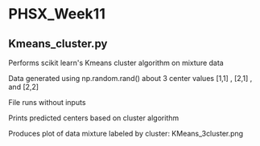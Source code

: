 # PHSX_Week11

## Kmeans_cluster.py

Performs scikit learn's Kmeans cluster algorithm on mixture data

Data generated using np.random.rand() about 3 center values [1,1] , [2,1] , and [2,2]

File runs without inputs

Prints predicted centers based on cluster algorithm

Produces plot of data mixture labeled by cluster: KMeans_3cluster.png

